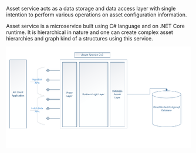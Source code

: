 Asset service acts as a data storage and data access layer with single intention to perform various operations on asset configuration information.

Asset service is a microservice built using C# language and on .NET Core runtime. It is hierarchical in nature and one can create complex asset hierarchies and graph kind of a structures using this service.

![The architecture of an Asset Service 2.0](./assets/architecture.png)
